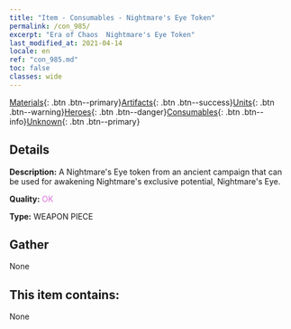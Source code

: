 ```yaml
---
title: "Item - Consumables - Nightmare's Eye Token"
permalink: /con_985/
excerpt: "Era of Chaos  Nightmare's Eye Token"
last_modified_at: 2021-04-14
locale: en
ref: "con_985.md"
toc: false
classes: wide
---
```

 [Materials](/Items/){: .btn .btn--primary}[Artifacts](/Items/Artifacts/){: .btn .btn--success}[Units](/Items/Units/){: .btn .btn--warning}[Heroes](/Items/Heroes/){: .btn .btn--danger}[Consumables](/Items/Consumables/){: .btn .btn--info}[Unknown](/Items/Unknown/){: .btn .btn--primary}

## Details
 **Description:** A Nightmare's Eye token from an ancient campaign that can be used for awakening Nightmare's exclusive potential, Nightmare's Eye.

 **Quality:** <span style="color: #DA70D6">OK</span>

 **Type:** WEAPON PIECE

## Gather

  None

## This item contains:

  None

